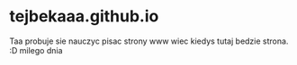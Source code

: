
# tejbekaaa.github.io

Taa probuje sie nauczyc pisac strony www wiec kiedys tutaj bedzie strona. :D milego dnia

